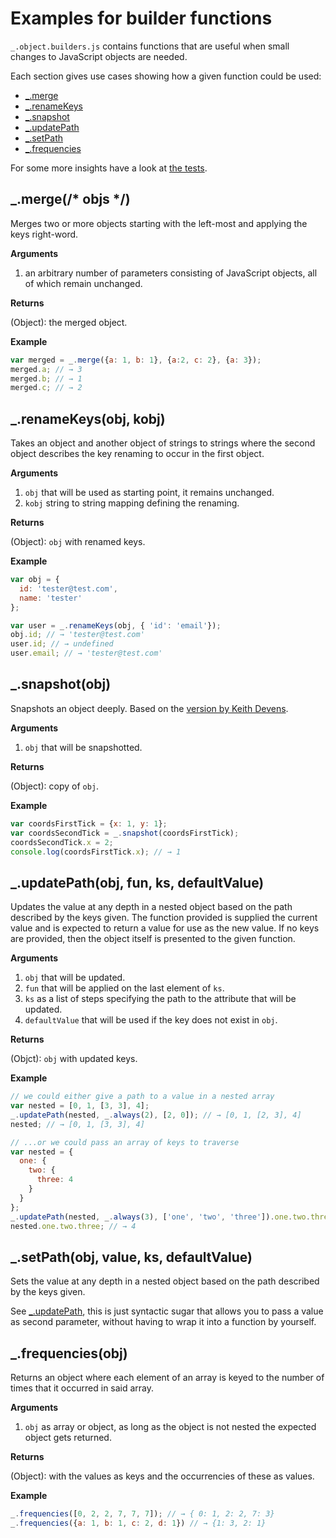 Examples for builder functions
===================

`_.object.builders.js` contains functions that are useful when small changes to JavaScript
objects are needed.

Each section gives use cases showing how a given function could be used:

 * [_.merge](#_merge-objs-)
 * [_.renameKeys](#_renamekeysobj-kobj)
 * [_.snapshot](#_snapshotobj)
 * [_.updatePath](#_updatepathobj-fun-ks-defaultvalue)
 * [_.setPath](#_setpathobj-value-ks-defaultvalue)
 * [_.frequencies](#_frequenciesobj)

For some more insights have a look at [the tests](https://github.com/node4good/lodash-contrib/blob/master/test/object.builders.js).

_.merge(/* objs */)
-------------------

Merges two or more objects starting with the left-most and applying the keys right-word.

**Arguments**

 1. an arbitrary number of parameters consisting of JavaScript objects, all of which remain unchanged.

**Returns**

(Object): the merged object.

**Example**

```javascript
var merged = _.merge({a: 1, b: 1}, {a:2, c: 2}, {a: 3});
merged.a; // → 3
merged.b; // → 1
merged.c; // → 2
```

_.renameKeys(obj, kobj)
-----------------------

Takes an object and another object of strings to strings where the second object describes
the key renaming to occur in the first object.

**Arguments**

 1. `obj` that will be used as starting point, it remains unchanged.
 2. `kobj` string to string mapping defining the renaming.

**Returns**

(Object): `obj` with renamed keys.

**Example**

```javascript
var obj = {
  id: 'tester@test.com',
  name: 'tester'
};

var user = _.renameKeys(obj, { 'id': 'email'});
obj.id; // → 'tester@test.com'
user.id; // → undefined
user.email; // → 'tester@test.com'
```

_.snapshot(obj)
---------------

Snapshots an object deeply. Based on the [version by Keith Devens](http://archive.today/FVuq2).

**Arguments**

 1. `obj` that will be snapshotted.

**Returns**

(Object): copy of `obj`.

**Example**

```javascript
var coordsFirstTick = {x: 1, y: 1};
var coordsSecondTick = _.snapshot(coordsFirstTick);
coordsSecondTick.x = 2;
console.log(coordsFirstTick.x); // → 1
```

_.updatePath(obj, fun, ks, defaultValue)
----------------------------------------

Updates the value at any depth in a nested object based on the path described by
the keys given. The function provided is supplied the current value and is expected
to return a value for use as the new value. If no keys are provided, then the object
itself is presented to the given function.

**Arguments**

 1. `obj` that will be updated.
 2. `fun` that will be applied on the last element of `ks`.
 3. `ks` as a list of steps specifying the path to the attribute that will be updated.
 4. `defaultValue` that will be used if the key does not exist in `obj`.

**Returns**

(Objct): `obj` with updated keys.

**Example**

```javascript
// we could either give a path to a value in a nested array
var nested = [0, 1, [3, 3], 4];
_.updatePath(nested, _.always(2), [2, 0]); // → [0, 1, [2, 3], 4]
nested; // → [0, 1, [3, 3], 4]

// ...or we could pass an array of keys to traverse
var nested = {
  one: {
    two: {
      three: 4
    }
  }
};
_.updatePath(nested, _.always(3), ['one', 'two', 'three']).one.two.three; // → 3
nested.one.two.three; // → 4
```

_.setPath(obj, value, ks, defaultValue)
----------------------------------------

Sets the value at any depth in a nested object based on the path described by the keys given.

See [_.updatePath](#_updatepathobj-fun-ks-defaultvalue), this is just syntactic sugar that allows you to pass a value as second
parameter, without having to wrap it into a function by yourself.


_.frequencies(obj)
------------------------------

Returns an object where each element of an array is keyed to the number of times that
it occurred in said array.

**Arguments**

1. `obj` as array or object, as long as the object is not nested the expected object
gets returned.

**Returns**

(Object): with the values as keys and the occurrencies of these as values.

**Example**

```javascript
_.frequencies([0, 2, 2, 7, 7, 7]); // → { 0: 1, 2: 2, 7: 3}
_.frequencies({a: 1, b: 1, c: 2, d: 1}) // → {1: 3, 2: 1}
```
